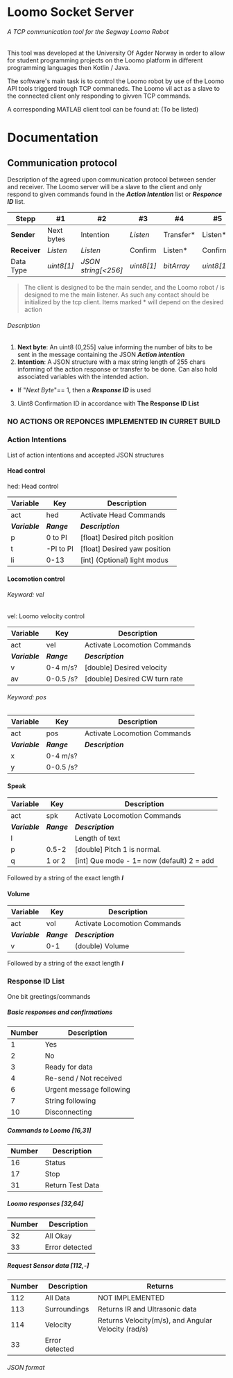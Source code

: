 # Loomo Socket Server
###### A TCP communication tool for the Segway Loomo Robot
This tool was developed at the University Of Agder Norway in order to allow for student programming projects on the Loomo platform in different programming languages then Kotlin / Java.

The software's main task is to control the Loomo robot by use of the Loomo API tools triggerd trough TCP commaneds. The Loomo vil act as a slave to the connected client only responding to givven TCP commands.

A corresponding MATLAB client tool can be found at: (To be listed)

# Documentation

## Communication protocol
Description of the agreed upon communication protocol between sender and receiver. The Loomo server will be a slave to the client and only respond to given commands found in the **_Action Intention_** list or **_Responce ID_** list.

 Stepp | #1 | #2 | #3 | #4 | #5
 ------|----|----|----|----|----
 **Sender** | Next bytes | Intention | *Listen* | Transfer*  | Listen*
 **Receiver** | *Listen* | *Listen* | Confirm | Listen* | Confirm*
 Data Type | *uint8[1]* | *JSON string[<256]* |*uint8[1]* | *bitArray* |*uint8[1]*

 > The client is designed to be the main sender, and the Loomo robot / is designed to me the main listener. As such any contact should be initialized by the tcp client.
 > Items marked * will depend on the desired action

###### Description

1. **Next byte**: An uint8 (0,255] value informing the number of bits to be sent in the message containing the JSON **_Action intention_**
2. **Intention**: A JSON structure with a max string length of 255 chars informing of the action  response or transfer to be done. Can also hold associated variables with the intended action.
  - If "*Next Byte*"== 1, then a **_Response ID_** is used
3. Uint8 Confirmation ID in accordance with **The Response ID List**

### NO ACTIONS OR REPONCES IMPLEMENTED IN CURRET BUILD

### Action Intentions
List of action intentions and accepted JSON structures

#### Head control
hed: Head control

Variable | Key | Description
---|---|---
act  | hed | Activate Head Commands
**_Variable_** | **_Range_** | **_Description_**
p | 0 to PI | [float] Desired pitch position
t | -PI to PI | [float] Desired yaw position
li| 0-13 | [int] (Optional) light modus


#### Locomotion control
###### Keyword: vel
vel: Loomo velocity control

Variable | Key | Description
---|---|---
act  | vel | Activate Locomotion Commands
**_Variable_** | **_Range_** | **_Description_**
v | 0-4 m/s? | [double] Desired velocity
av | 0-0.5 /s? | [double] Desired CW turn rate

###### Keyword: pos
Variable | Key | Description
---|---|---
act  | pos | Activate Locomotion Commands
**_Variable_** | **_Range_** | **_Description_**
x | 0-4 m/s? |
y | 0-0.5 /s? |

#### Speak
Variable | Key | Description
---|---|---
act  | spk | Activate Locomotion Commands
**_Variable_** | **_Range_** | **_Description_**
l |  | Length of text
p | 0.5-2 | [double] Pitch 1 is normal.
q | 1 or 2| [int] Que mode - 1= now (default) 2 = add

Followed by a string of the exact length **_l_**

#### Volume
Variable | Key | Description
---|---|---
act  | vol | Activate Locomotion Commands
**_Variable_** | **_Range_** | **_Description_**
v | 0-1 | (double) Volume

Followed by a string of the exact length **_l_**

### Response ID List
One bit greetings/commands

##### Basic responses and confirmations

Number | Description
-------|------------
1 | Yes
2 | No
3 | Ready for data
4 | Re-send / Not received
6 | Urgent message following
7 | String following
10 | Disconnecting

##### Commands to Loomo [16,31]
Number | Description
-------|------------
16 | Status
17 | Stop
31 | Return Test Data


##### Loomo responses [32,64]

Number | Description
-------|------------
32 | All Okay
33 | Error detected

##### Request Sensor data [112,-]

Number | Description | Returns
-------|-------------|---
112 | All Data | NOT IMPLEMENTED
113 | Surroundings | Returns IR and Ultrasonic data
114 | Velocity | Returns Velocity(m/s), and Angular Velocity (rad/s)
33 | Error detected

###### JSON format

